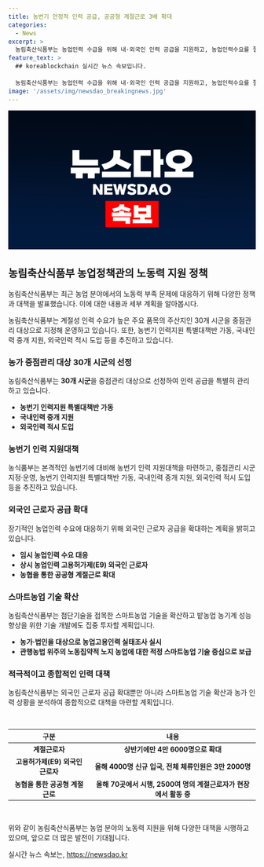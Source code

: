 ```yaml
---
title: 농번기 안정적 인력 공급, 공공형 계절근로 3배 확대
categories:
  - News
excerpt: >
  농림축산식품부는 농업인력 수급을 위해 내·외국인 인력 공급을 지원하고, 농업인력수요를 절감하기 위해 기계화·스마트농업 확산을 추진 중이다. 계절성 수요가 높은 30개 시군을 중점으로 관리하며, 봄철 농번기에는 농가에 충분한 인력을 공급하고, 수확기에는 협력하여 대응할 계획이다. 또한 외국인 근로자 공급을 확대하고, 스마트농업 기술을 확산해 생산성을 높일 예정이다. 농촌인력중개센터를 확대하고, 외국인 노동자를 고용하여 농가에 일일 단위로 공급하는 공공형 계절근로를 지원하고 있다.
feature_text: >
  ## koreablockchain 실시간 뉴스 속보입니다.

  농림축산식품부는 농업인력 수급을 위해 내·외국인 인력 공급을 지원하고, 농업인력수요를 절감하기 위해 기계화·스마트농업 확산을 추진 중이다. 계절성 수요가 높은 30개 시군을 중점으로 관리하며, 봄철 농번기에는 농가에 충분한 인력을 공급하고, 수확기에는 협력하여 대응할 계획이다. 또한 외국인 근로자 공급을 확대하고, 스마트농업 기술을 확산해 생산성을 높일 예정이다. 농촌인력중개센터를 확대하고, 외국인 노동자를 고용하여 농가에 일일 단위로 공급하는 공공형 계절근로를 지원하고 있다.
image: '/assets/img/newsdao_breakingnews.jpg'
---
```


<p><img src="/assets/img/newsdao_breakingnews.jpg" alt="koreablockchain 속보" /></p>

<h2 data-ke-size="size26">농림축산식품부 농업정책관의 노동력 지원 정책</h2>

<p>농림축산식품부는 최근 농업 분야에서의 노동력 부족 문제에 대응하기 위해 다양한 정책과 대책을 발표했습니다. 이에 대한 내용과 세부 계획을 알아봅시다.</p>

<p data-ke-size="size16">농림축산식품부는 계절성 인력 수요가 높은 주요 품목의 주산지인 30개 시군을 중점관리 대상으로 지정해 운영하고 있습니다. 또한, 농번기 인력지원 특별대책반 가동, 국내인력 중개 지원, 외국인력 적시 도입 등을 추진하고 있습니다.</p>

<h3 data-ke-size="size24">농가 중점관리 대상 30개 시군의 선정</h3>

<p data-ke-size="size16">농림축산식품부는 <b>30개 시군</b>을 중점관리 대상으로 선정하여 인력 공급을 특별히 관리하고 있습니다.</p>

<ul>
  <li><b>농번기 인력지원 특별대책반 가동</b></li>
  <li><b>국내인력 중개 지원</b></li>
  <li><b>외국인력 적시 도입</b></li>
</ul>

<h3 data-ke-size="size24">농번기 인력 지원대책</h3>

<p data-ke-size="size16">농식품부는 본격적인 농번기에 대비해 농번기 인력 지원대책을 마련하고, 중점관리 시군 지정·운영, 농번기 인력지원 특별대책반 가동, 국내인력 중개 지원, 외국인력 적시 도입 등을 추진하고 있습니다.</p>

<h3 data-ke-size="size24">외국인 근로자 공급 확대</h3>

<p data-ke-size="size16">장기적인 농업인력 수요에 대응하기 위해 외국인 근로자 공급을 확대하는 계획을 밝히고 있습니다.</p>

<ul>
  <li><b>임시 농업인력 수요 대응</b></li>
  <li><b>상시 농업인력 고용허가제(E9) 외국인 근로자</b></li>
  <li><b>농협을 통한 공공형 계절근로 확대</b></li>
</ul>

<h3 data-ke-size="size24">스마트농업 기술 확산</h3>

<p data-ke-size="size16">농림축산식품부는 첨단기술을 접목한 스마트농업 기술을 확산하고 밭농업 농기계 성능 향상을 위한 기술 개발에도 집중 투자할 계획입니다.</p>

<ul>
  <li><b>농가·법인을 대상으로 농업고용인력 실태조사 실시</b></li>
  <li><b>관행농법 위주의 노동집약적 노지 농업에 대한 적정 스마트농업 기술 중심으로 보급</b></li>
</ul>

<h3 data-ke-size="size24">적극적이고 종합적인 인력 대책</h3>

<p data-ke-size="size16">농림축산식품부는 외국인 근로자 공급 확대뿐만 아니라 스마트농업 기술 확산과 농가 인력 상황을 분석하여 종합적으로 대책을 마련할 계획입니다.</p>

<p data-ke-size="size16">&nbsp;</p>

<table>
<thead>
<tr>
<th style="text-align: center;">구분</th>
<th style="text-align: center;">내용</th>
</tr>
</thead>
<tbody>
<tr>
<td style="text-align: center; height: 17px;"><b>계절근로자</b></td>
<td style="text-align: center; height: 17px;"><b>상반기에만 4만 6000명으로 확대</b></td>
</tr>
<tr>
<td style="text-align: center; height: 17px;"><b>고용허가제(E9) 외국인 근로자</b></td>
<td style="text-align: center; height: 17px;"><b>올해 4000명 신규 입국, 전체 체류인원은 3만 2000명</b></td>
</tr>
<tr>
<td style="text-align: center; height: 17px;"><b>농협을 통한 공공형 계절근로</b></td>
<td style="text-align: center; height: 17px;"><b>올해 70곳에서 시행, 2500여 명의 계절근로자가 현장에서 활동 중</b></td>
</tr>
</tbody>
</table>

<p data-ke-size="size16">&nbsp;</p>

<p>위와 같이 농림축산식품부는 농업 분야의 노동력 지원을 위해 다양한 대책을 시행하고 있으며, 앞으로 더 많은 발전이 기대됩니다.</p>
실시간 뉴스 속보는, <a href="https://newsdao.kr" rel="dofollow">https://newsdao.kr</a>


